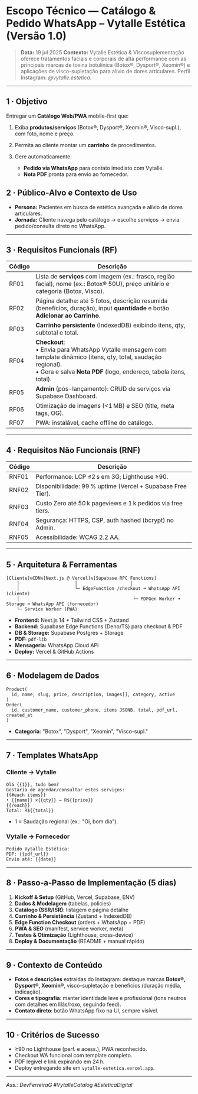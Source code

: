 # Escopo Técnico — **Catálogo & Pedido WhatsApp** – Vytalle Estética (Versão 1.0)

> **Data:** 19 jul 2025
> **Contexto:** Vytalle Estética & Viscosuplementação oferece tratamentos faciais e corporais de alta performance com as principais marcas de toxina botulínica (Botox®, Dysport®, Xeomin®) e aplicações de visco-supletação para alívio de dores articulares. Perfil Instagram: *@vytalle.estetica*.

---

## 1 · Objetivo

Entregar um **Catálogo Web/PWA** mobile-first que:

1. Exiba **produtos/serviços** (Botox®, Dysport®, Xeomin®, Visco-supl.), com foto, nome e preço.
2. Permita ao cliente montar um **carrinho** de procedimentos.
3. Gere automaticamente:

   * **Pedido via WhatsApp** para contato imediato com Vytalle.
   * **Nota PDF** pronta para envio ao fornecedor.

## 2 · Público‑Alvo e Contexto de Uso

* **Persona:** Pacientes em busca de estética avançada e alívio de dores articulares.
* **Jornada:** Cliente navega pelo catálogo → escolhe serviços → envia pedido/consulta direto no WhatsApp.

---

## 3 · Requisitos Funcionais (RF)

| Código | Descrição |
| ------ | ------------------------------------------------------------------------------------------------------------------------------------------------------------------------------------------- |
| RF01   | Lista de **serviços** com imagem (ex.: frasco, região facial), nome (ex.: Botox® 50U), preço unitário e categoria (Botox, Visco). |
| RF02   | Página detalhe: até 5 fotos, descrição resumida (benefícios, duração), input **quantidade** e botão **Adicionar ao Carrinho**. |
| RF03   | **Carrinho persistente** (IndexedDB) exibindo itens, qty, subtotal e total. |
| RF04   | **Checkout**:<br>• Envia para WhatsApp Vytalle mensagem com template dinâmico (itens, qty, total, saudação regional).<br>• Gera e salva **Nota PDF** (logo, endereço, tabela itens, total). |
| RF05   | **Admin** (pós-lançamento): CRUD de serviços via Supabase Dashboard. |
| RF06   | Otimização de imagens (<1 MB) e SEO (title, meta tags, OG). |
| RF07   | PWA: instalável, cache offline do catálogo. |

---

## 4 · Requisitos Não Funcionais (RNF)

| Código | Descrição |
| ------ | ----------------------------------------------------------- |
| RNF01  | Performance: LCP ≤2 s em 3G; Lighthouse ≥90. |
| RNF02  | Disponibilidade: 99 % uptime (Vercel + Supabase Free Tier). |
| RNF03  | Custo Zero até 50 k pageviews e 1 k pedidos via free tiers. |
| RNF04  | Segurança: HTTPS, CSP, auth hashed (bcrypt) no Admin. |
| RNF05  | Acessibilidade: WCAG 2.2 AA. |

---

## 5 · Arquitetura & Ferramentas

```
[Cliente]⇆CDN⇆[Next.js @ Vercel]⇆[Supabase RPC Functions]
    │                     │                    │
    │                     └─ EdgeFunction /checkout ➜ WhatsApp API (cliente)
    │                                           └─ PDFGen Worker ➜ Storage ➜ WhatsApp API (fornecedor)
    └─ Service Worker (PWA)
```

* **Frontend:** Next.js 14 + Tailwind CSS + Zustand
* **Backend:** Supabase Edge Functions (Deno/TS) para checkout & PDF
* **DB & Storage:** Supabase Postgres + Storage
* **PDF:** `pdf-lib`
* **Mensageria:** WhatsApp Cloud API
* **Deploy:** Vercel & GitHub Actions

---

## 6 · Modelagem de Dados

```
Product(
  id, name, slug, price, description, images[], category, active
)
Order(
  id, customer_name, customer_phone, items JSONB, total, pdf_url, created_at
)
```

* **Categoria**: "Botox", "Dysport", "Xeomin", "Visco-supl."

---

## 7 · Templates WhatsApp

### Cliente → Vytalle

```
Olá {{1}}, tudo bem?
Gostaria de agendar/consultar estes serviços:
{{#each items}}
• {{name}} ×{{qty}} → R${{price}}
{{/each}}
Total: R${{total}}
```

* 1 = Saudação regional (ex.: "Oi, bom dia").

### Vytalle → Fornecedor

```
Pedido Vytalle Estética:
PDF: {{pdf_url}}
Envio até: {{date}}
```

---

## 8 · Passo‑a‑Passo de Implementação (5 dias)

1. **Kickoff & Setup** (GitHub, Vercel, Supabase, ENV)
2. **Dados & Modelagem** (tabelas, policies)
3. **Catálogo (SSR/ISR)**: listagem e página detalhe
4. **Carrinho & Persistência** (Zustand + IndexedDB)
5. **Edge Function Checkout** (orders + WhatsApp + PDF)
6. **PWA & SEO** (manifest, service worker, meta)
7. **Testes & Otimização** (Lighthouse, cross-device)
8. **Deploy & Documentação** (README + manual rápido)

---

## 9 · Contexto de Conteúdo

* **Fotos e descrições** extraídas do Instagram: destaque marcas **Botox®, Dysport®, Xeomin®**, visco-supletação e benefícios (duração média, indicação).
* **Cores e tipografia**: manter identidade leve e profissional (tons neutros com detalhes em lilás/roxo, seguindo feed).
* **Contato direto**: botão WhatsApp fixo na UI, sempre visível.

---

## 10 · Critérios de Sucesso

* ≥90 no Lighthouse (perf. e acess.), PWA reconhecido.
* Checkout WA funcional com template completo.
* PDF legível e link expirando em 24 h.
* Deploy entregando site em `vytalle-estetica.vercel.app`.

---

*Ass.: DevFerreiraG*
*#VytalleCatalog #EsteticaDigital*

